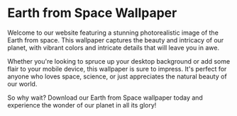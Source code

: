 <!--
Write me markdown content of website with wallpaper:

"A photorealistic image of the Earth from space, with vibrant colors and intricate details."

The header of the page should not be copy of the text but rather a real content of the website which is using this wallpaper.
-->

<!--font:Poppins-->

# Earth from Space Wallpaper

Welcome to our website featuring a stunning photorealistic image of the Earth from space. This wallpaper captures the beauty and intricacy of our planet, with vibrant colors and intricate details that will leave you in awe.

Whether you're looking to spruce up your desktop background or add some flair to your mobile device, this wallpaper is sure to impress. It's perfect for anyone who loves space, science, or just appreciates the natural beauty of our world.

So why wait? Download our Earth from Space wallpaper today and experience the wonder of our planet in all its glory!
